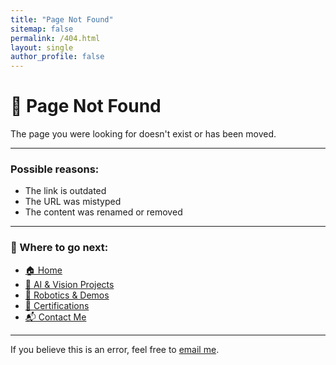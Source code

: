 ```yaml
---
title: "Page Not Found"
sitemap: false
permalink: /404.html
layout: single
author_profile: false
---
```


# 🚫 Page Not Found

The page you were looking for doesn't exist or has been moved.

---

### Possible reasons:
- The link is outdated
- The URL was mistyped
- The content was renamed or removed

---

### 🧭 Where to go next:
- [🏠 Home](/)
- [🧠 AI & Vision Projects](/portfolio/ai)
- [🤖 Robotics & Demos](/portfolio/robotics)
- [📜 Certifications](/certifications/)
- [📬 Contact Me](/connect/)

---

If you believe this is an error, feel free to [email me](mailto:w3arthur@gmail.com).
